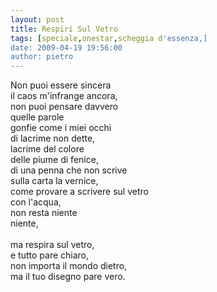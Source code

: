 ```yaml
---
layout: post
title: Respiri Sul Vetro
tags: [speciale,onestar,scheggia d'essenza,]
date: 2009-04-19 19:56:00
author: pietro
---
```

Non puoi essere sincera<br/>il caos m'infrange ancora,<br/>non puoi pensare davvero<br/>quelle parole<br/>gonfie come i miei occhi<br/>di lacrime non dette,<br/>lacrime del colore<br/>delle piume di fenice,<br/>di una penna che non scrive<br/>sulla carta la vernice,<br/>come provare a scrivere sul vetro<br/>con l'acqua,<br/>non resta niente<br/>niente,<br/><br/>ma respira sul vetro,<br/>e tutto pare chiaro,<br/>non importa il mondo dietro,<br/>ma il tuo disegno pare vero.
